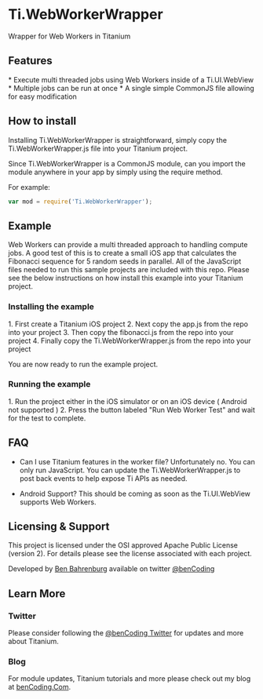 <h1>Ti.WebWorkerWrapper</h1>

Wrapper for Web Workers in Titanium


<h2>Features</h2>
* Execute multi threaded jobs using Web Workers inside of a Ti.UI.WebView
* Multiple jobs can be run at once
* A single simple CommonJS file allowing for easy modification

<h2>How to install</h2>

Installing Ti.WebWorkerWrapper is straightforward, simply copy the Ti.WebWorkerWrapper.js file into your Titanium project.

Since Ti.WebWorkerWrapper is a CommonJS module, can you import the module anywhere in your app by simply using the require method.

For example:
```javascript
var mod = require('Ti.WebWorkerWrapper');
```

<h2>Example</h2>
Web Workers can provide a multi threaded approach to handling compute jobs.  A good test of this is to create a small iOS app that calculates the Fibonacci sequence for 5 random seeds in parallel.  All of the JavaScript files needed to run this sample projects are included with this repo.  Please see the below instructions on how install this example into your Titanium project.

<h3>Installing the example</h3>
1. First create a Titanium iOS project
2. Next copy the app.js from the repo into your project
3. Then copy the fibonacci.js from the repo into your project
4. Finally copy the Ti.WebWorkerWrapper.js from the repo into your project

You are now ready to run the example project.

<h3>Running the example</h3>
1. Run the project either in the iOS simulator or on an iOS device ( Android not supported )
2. Press the button labeled "Run Web Worker Test" and wait for the test to complete.

<h2>FAQ</h2>

* Can I use Titanium features in the worker file? 
Unfortunately no. You can only run JavaScript.  You can update the Ti.WebWorkerWrapper.js to post back events to help expose Ti APIs as needed.

* Android Support?
This should be coming as soon as the Ti.UI.WebView supports Web Workers.

<h2>Licensing & Support</h2>

This project is licensed under the OSI approved Apache Public License (version 2). For details please see the license associated with each project.

Developed by [Ben Bahrenburg](http://bahrenburgs.com) available on twitter [@benCoding](http://twitter.com/benCoding)

<h2>Learn More</h2>

<h3>Twitter</h3>

Please consider following the [@benCoding Twitter](http://www.twitter.com/benCoding) for updates 
and more about Titanium.

<h3>Blog</h3>

For module updates, Titanium tutorials and more please check out my blog at [benCoding.Com](http://benCoding.com). 
